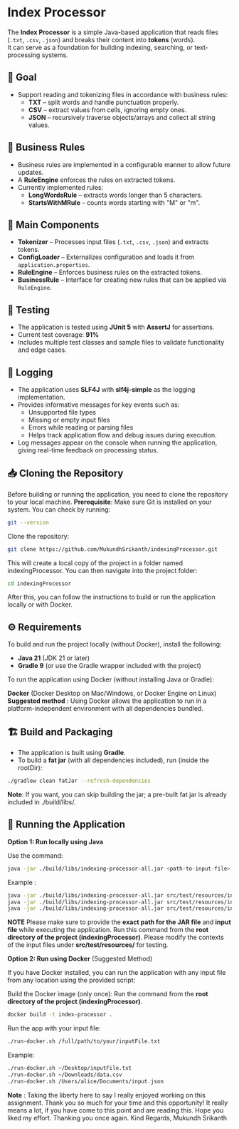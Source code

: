 # Index Processor

The **Index Processor** is a simple Java-based application that reads files (`.txt`, `.csv`, `.json`) and breaks their content into **tokens** (words).  
It can serve as a foundation for building indexing, searching, or text-processing systems.

## 🎯 Goal

- Support reading and tokenizing files in accordance with business rules:
  - **TXT** – split words and handle punctuation properly.
  - **CSV** – extract values from cells, ignoring empty ones.
  - **JSON** – recursively traverse objects/arrays and collect all string values.

## 📜 Business Rules

- Business rules are implemented in a configurable manner to allow future updates.  
- A **RuleEngine** enforces the rules on extracted tokens.  
- Currently implemented rules:
  - **LongWordsRule** – extracts words longer than 5 characters.
  - **StartsWithMRule** – counts words starting with "M" or "m".

## 🧩 Main Components

- **Tokenizer** – Processes input files (`.txt`, `.csv`, `.json`) and extracts tokens.  
- **ConfigLoader** – Externalizes configuration and loads it from `application.properties`.  
- **RuleEngine** – Enforces business rules on the extracted tokens.  
- **BusinessRule** – Interface for creating new rules that can be applied via `RuleEngine`.

## 🧪 Testing

- The application is tested using **JUnit 5** with **AssertJ** for assertions.  
- Current test coverage: **91%**  
- Includes multiple test classes and sample files to validate functionality and edge cases.

## 📝 Logging

- The application uses **SLF4J** with **slf4j-simple** as the logging implementation.  
- Provides informative messages for key events such as:  
  - Unsupported file types  
  - Missing or empty input files  
  - Errors while reading or parsing files  
  - Helps track application flow and debug issues during execution.  
- Log messages appear on the console when running the application, giving real-time feedback on processing status.

## 📥 Cloning the Repository

Before building or running the application, you need to clone the repository to your local machine.
**Prerequisite**: Make sure Git is installed on your system. You can check by running:

```bash
git --version
```

Clone the repository:

```bash
git clone https://github.com/MukundhSrikanth/indexingProcessor.git
```

This will create a local copy of the project in a folder named indexingProcessor. You can then navigate into the project folder:

```bash
cd indexingProcessor
```

After this, you can follow the instructions to build or run the application locally or with Docker.

## ⚙️ Requirements

To build and run the project locally (without Docker), install the following:
- **Java 21** (JDK 21 or later)
- **Gradle 9** (or use the Gradle wrapper included with the project)

To run the application using Docker (without installing Java or Gradle):

**Docker** (Docker Desktop on Mac/Windows, or Docker Engine on Linux)
**Suggested method** : Using Docker allows the application to run in a platform-independent environment with all dependencies bundled.

## 🏗 Build and Packaging

- The application is built using **Gradle**.  
- To build a **fat jar** (with all dependencies included), run (inside the rootDir):

```bash
./gradlew clean fatJar --refresh-dependencies
```

**Note**: If you want, you can skip building the jar; a pre-built fat jar is already included in ./build/libs/.

## 🚀 Running the Application

**Option 1: Run locally using Java**

Use the command:

```bash
java -jar ./build/libs/indexing-processor-all.jar <path-to-input-file>
```

Example :

```bash
java -jar ./build/libs/indexing-processor-all.jar src/test/resources/input.csv
java -jar ./build/libs/indexing-processor-all.jar src/test/resources/input.txt
java -jar ./build/libs/indexing-processor-all.jar src/test/resources/input.json
```
**NOTE** 
Please make sure to provide the **exact path for the JAR file** and **input file** while executing the application. Run this command from the **root directory of the project (indexingProcessor)**.
Please modify the contexts of the input files under **src/test/resources/** for testing. 

**Option 2: Run using Docker** (Suggested Method)

If you have Docker installed, you can run the application with any input file from any location using the provided script:

Build the Docker image (only once): Run the command from the **root directory of the project (indexingProcessor)**. 

```bash
docker build -t index-processor .
```

Run the app with your input file:

```bash
./run-docker.sh /full/path/to/your/inputFile.txt
```

Example:

```bash
./run-docker.sh ~/Desktop/inputFile.txt
./run-docker.sh ~/Downloads/data.csv
./run-docker.sh /Users/alice/Documents/input.json
```

**Note** : Taking the liberty here to say I really enjoyed working on this assignment. Thank you so much for your time and this opportunity! It really means a lot, if you have come to this point and are reading this. Hope you liked my effort. Thanking you once again. 
Kind Regards, 
Mukundh Srikanth 